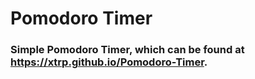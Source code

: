 # Pomodoro Timer
### Simple Pomodoro Timer, which can be found at https://xtrp.github.io/Pomodoro-Timer.
